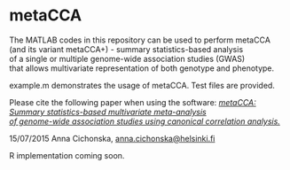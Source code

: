 # metaCCA
The MATLAB codes in this repository can be used to perform metaCCA <br />
(and its variant metaCCA+) - summary statistics-based analysis <br />
of a single or multiple genome-wide association studies (GWAS) <br />
that allows multivariate representation of both genotype and phenotype.

example.m demonstrates the usage of metaCCA. Test files are provided.

Please cite the following paper when using the software:
[*metaCCA: Summary statistics-based multivariate meta-analysis <br />
of genome-wide association studies using canonical correlation analysis.*](http://biorxiv.org/content/early/2015/07/16/022665)
<br />


15/07/2015 Anna Cichonska, anna.cichonska@helsinki.fi

R implementation coming soon.
